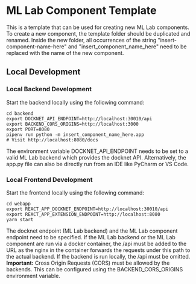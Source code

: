 # ML Lab Component Template
This is a template that can be used for creating new ML Lab components.
To create a new component, the template folder should be duplicated and renamed.
Inside the new folder, all occurrences of the string "insert-component-name-here" and "insert_component_name_here" need to be replaced with the name of the new component.  

## Local Development
### Local Backend Development
Start the backend locally using the following command:
```
cd backend
export DOCKNET_API_ENDPOINT=http://localhost:30010/api
export BACKEND_CORS_ORIGINS=http://localhost:3000
export PORT=8080
pipenv run python -m insert_component_name_here.app
# Visit http://localhost:8080/docs
```
The environment variable DOCKNET_API_ENDPOINT needs to be set to a valid ML Lab backend which provides the docknet API.
Alternatively, the app.py file can also be directly run from an IDE like PyCharm or VS Code.

### Local Frontend Development
Start the frontend locally using the following command:
```
cd webapp
export REACT_APP_DOCKNET_ENDPOINT=http://localhost:30010/api
export REACT_APP_EXTENSION_ENDPOINT=http://localhost:8080 
yarn start
```
The docknet endpoint (ML Lab backend) and the ML Lab component endpoint need to be specified.
If the ML Lab backend or the ML Lab component are run via a docker container, the /api must be added to the URL as the nginx in the container forwards the requests under this path to the actual backend.
If the backend is run locally, the /api must be omitted. 
**Important:** Cross Origin Requests (CORS) must be allowed by the backends.
This can be configured using the BACKEND_CORS_ORIGINS environment variable.
